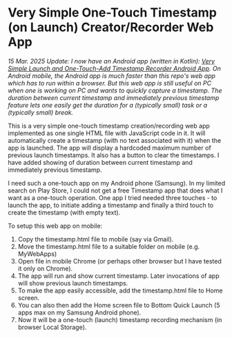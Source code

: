# Very Simple One-Touch Timestamp (on Launch) Creator/Recorder Web App

*15 Mar. 2025 Update: I now have an Android app (written in Kotlin): [Very Simple Launch and One-Touch-Add Timestamp Recorder Android App](https://raviswdev.blogspot.com/2025/02/very-simple-one-touch-timestamp-on.html). On Android mobile, the Android app is much faster than this repo's web app which has to run within a browser. But this web app is still useful on PC when one is working on PC and wants to quickly capture a timestamp. The duration between current timestamp and immediately previous timestamp feature lets one easily get the duration for a (typically small) task or a (typically small) break.*

This is a very simple one-touch timestamp creation/recording web app implemented as one single HTML file with JavaScript code in it. It will automatically create a timestamp (with no text associated with it) when the app is launched. The app will display a hardcoded maximum number of previous launch timestamps. It also has a button to clear the timestamps. I have added showing of duration between current timestamp and immediately previous timestamp.  

I need such a one-touch app on my Android phone (Samsung). In my limited search on Play Store, I could not get a free Timestamp app that does what I want as a one-touch operation. One app I tried needed three touches - to launch the app, to initiate adding a timestamp and finally a third touch to create the timestamp (with empty text).  

To setup this web app on mobile:
1) Copy the timestamp.html file to mobile (say via Gmail).
2) Move the timestamp.html file to a suitable folder on mobile (e.g. MyWebApps)
3) Open file in mobile Chrome (or perhaps other browser but I have tested it only on Chrome).
4) The app will run and show current timestamp. Later invocations of app will show previous launch timestamps.
5) To make the app easily accessible, add the timestamp.html file to Home screen.
6) You can also then add the Home screen file to Bottom Quick Launch (5 apps max on my Samsung Android phone).
7) Now it will be a one-touch (launch) timestamp recording mechanism (in browser Local Storage).


